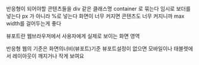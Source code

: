 반응형이 되어야할 콘텐츠들을
div 같은 클래스명 container 로 묶는다
임시로 보더를 넣는다
px 가 아니라 %로 넣는다
화면이 너무 커지면 콘텐츠도
너무 커지니까 max width를 걸어두는게 좋다

뷰포트란 웹브라우저에서 사용자에게 실제로 
보이는 화면 영역 

반응형 웹의 기준은 화면의너비(뷰포트)기준
뷰포트설정이 없으면 모바일이나 태블렛에서
레이아웃이 깨지거나 작게 보여요